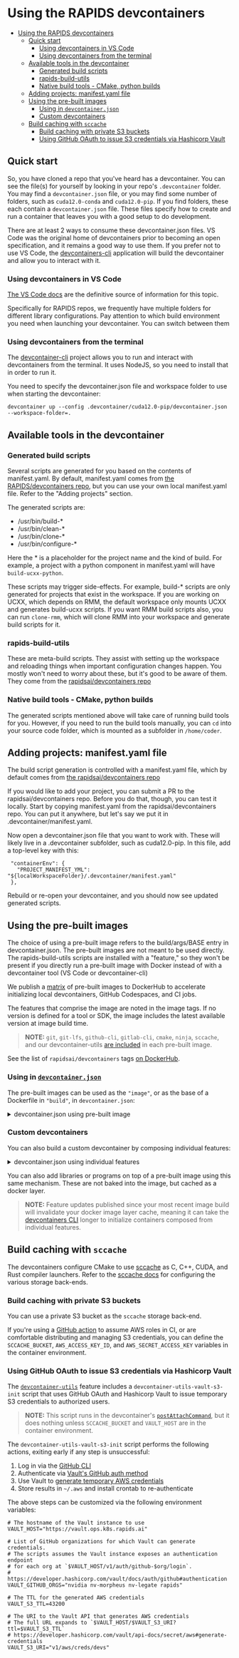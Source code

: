 # Using the RAPIDS devcontainers

- [Using the RAPIDS devcontainers](#using-the-rapids-devcontainers)
  - [Quick start](#quick-start)
    - [Using devcontainers in VS Code](#using-devcontainers-in-vs-code)
    - [Using devcontainers from the terminal](#using-devcontainers-from-the-terminal)
  - [Available tools in the devcontainer](#available-tools-in-the-devcontainer)
    - [Generated build scripts](#generated-build-scripts)
    - [rapids-build-utils](#rapids-build-utils)
    - [Native build tools - CMake, python builds](#native-build-tools---cmake-python-builds)
  - [Adding projects: manifest.yaml file](#adding-projects-manifestyaml-file)
  - [Using the pre-built images](#using-the-pre-built-images)
    - [Using in `devcontainer.json`](#using-in-devcontainerjson)
    - [Custom devcontainers](#custom-devcontainers)
  - [Build caching with `sccache`](#build-caching-with-sccache)
    - [Build caching with private S3 buckets](#build-caching-with-private-s3-buckets)
    - [Using GitHub OAuth to issue S3 credentials via Hashicorp Vault](#using-github-oauth-to-issue-s3-credentials-via-hashicorp-vault)

## Quick start

So, you have cloned a repo that you've heard has a devcontainer. You can see the file(s) for yourself by looking
in your repo's `.devcontainer` folder. You may find a `devcontainer.json` file, or you may find some number of folders, such as `cuda12.0-conda` and `cuda12.0-pip`. If you find folders, these each contain a `devcontainer.json`
file. These files specify how to create and run a container that leaves you with a good setup to do development.

There are at least 2 ways to consume these devcontainer.json files. VS Code was
the original home of devcontainers prior to becoming an open specification, and
it remains a good way to use them. If you prefer not to use VS Code, the
[devcontainers-cli](https://code.visualstudio.com/docs/devcontainers/devcontainer-cli)
application will build the devcontainer and allow you to interact with it.

### Using devcontainers in VS Code

[The VS Code
docs](https://code.visualstudio.com/docs/devcontainers/containers#_quick-start-open-an-existing-folder-in-a-container)
are the definitive source of information for this topic.

Specifically for RAPIDS repos, we frequently have multiple folders for different
library configurations. Pay attention to which build environment you need when
launching your devcontainer. You can switch between them

### Using devcontainers from the terminal

The [devcontainer-cli](https://code.visualstudio.com/docs/devcontainers/devcontainer-cli) project
allows you to run and interact with devcontainers from the terminal. It uses NodeJS, so you need
to install that in order to run it.

You need to specify the devcontainer.json file and workspace folder to use when starting the devcontainer:

```
devcontainer up --config .devcontainer/cuda12.0-pip/devcontainer.json --workspace-folder=.
```

## Available tools in the devcontainer

### Generated build scripts

Several scripts are generated for you based on the contents of manifest.yaml. By
default, manifest.yaml comes from [the RAPIDS/devcontainers
repo](https://github.com/rapidsai/devcontainers/blob/branch-24.02/features/src/rapids-build-utils/opt/rapids-build-utils/manifest.yaml),
but you can use your own local manifest.yaml file. Refer to the "Adding
projects" section.

The generated scripts are:
* /usr/bin/build-*
* /usr/bin/clean-*
* /usr/bin/clone-*
* /usr/bin/configure-*

Here the * is a placeholder for the project name and the kind of
build. For example, a project with a python component in manifest.yaml
will have `build-ucxx-python`.

These scripts may trigger side-effects. For example, build-* scripts are only
generated for projects that exist in the workspace. If you are working on UCXX,
which depends on RMM, the default workspace only mounts UCXX and generates
build-ucxx scripts. If you want RMM build scripts also, you can run `clone-rmm`,
which will clone RMM into your workspace and generate build scripts for it.

### rapids-build-utils

These are meta-build scripts. They assist with setting up the workspace and reloading things when important configuration
changes happen. You mostly won't need to worry about these,
but it's good to be aware of them. They come from the [rapidsai/devcontainers repo](https://github.com/rapidsai/devcontainers/tree/branch-24.02/features/src/rapids-build-utils/opt/rapids-build-utils/bin)

### Native build tools - CMake, python builds

The generated scripts mentioned above will take care of running
build tools for you. However, if you need to run the build tools
manually, you can `cd` into your source code folder, which is
mounted as a subfolder in `/home/coder`.

## Adding projects: manifest.yaml file

The build script generation is controlled with a manifest.yaml file, which by default comes from [the rapidsai/devcontainers
repo](https://github.com/rapidsai/devcontainers/blob/branch-24.02/features/src/rapids-build-utils/opt/rapids-build-utils/manifest.yaml)

If you would like to add your project, you can submit a PR to the rapidsai/devcontainers repo. Before you do that, though, you can
test it locally. Start by copying manifest.yaml from the rapidsai/devcontainers repo. You can put it anywhere, but let's say we put it in .devcontainer/manifest.yaml.

Now open a devcontainer.json file that you want to work with. These
will likely live in a .devcontainer subfolder, such as cuda12.0-pip. In this file, add a top-level key with this:

```
 "containerEnv": {
   "PROJECT_MANIFEST_YML": "${localWorkspaceFolder}/.devcontainer/manifest.yaml"
 },
```

Rebuild or re-open your devcontainer, and you should now see updated
generated scripts.

## Using the pre-built images

The choice of using a pre-built image refers to the build/args/BASE entry in devcontainer.json. The pre-built
images are not meant to be used directly. The rapids-build-utils scripts are installed with a "feature," so
they won't be present if you directly run a pre-built image with Docker instead of with a devcontainer tool (VS Code or devcontainer-cli)

We publish a [matrix](matrix.yml) of pre-built images to DockerHub to accelerate initializing local devcontainers, GitHub Codespaces, and CI jobs.

The features that comprise the image are noted in the image tags. If no version is defined for a tool or SDK, the image includes the latest available version at image build time.

> **NOTE:** `git`, `git-lfs`, `github-cli`, `gitlab-cli`, `cmake`, `ninja`, `sccache`, and our devcontainer-utils [are included](image/.devcontainer/devcontainer.json#L12-L33) in each pre-built image.

See the list of `rapidsai/devcontainers` tags [on DockerHub](https://hub.docker.com/r/rapidsai/devcontainers/tags).

### Using in [`devcontainer.json`](https://containers.dev/implementors/json_reference/#image-specific)

The pre-built images can be used as the `"image"`, or as the base of a Dockerfile in `"build"`, in `devcontainer.json`:

<details><summary>devcontainer.json using pre-built image</summary><pre>{<br/>  "image": "rapidsai/devcontainers:24.02-cpp-llvm16-cuda12.0-nvhpc23.5-ubuntu22.04",<br/>  "hostRequirements": { "gpu": true },<br/>  "workspaceFolder": "/home/coder/${localWorkspaceFolderBasename}",<br/>  "workspaceMount": "source=${localWorkspaceFolder},target=/home/coder/${localWorkspaceFolderBasename},type=bind"<br/>}</pre></details>

### Custom devcontainers

You can also build a custom devcontainer by composing individual features:

<details><summary>devcontainer.json using individual features</summary><pre>{<br/>  "image": "ubuntu:22.04",<br/>  "features": {<br/>    "ghcr.io/rapidsai/devcontainers/features/cmake:24.02": {},<br/>    "ghcr.io/rapidsai/devcontainers/features/ninja:24.02": {},<br/>    "ghcr.io/rapidsai/devcontainers/features/sccache:24.02": {<br/>      "version": "0.5.4"<br/>    }<br/>  },<br/>  "overrideFeatureInstallOrder": [<br/>    "ghcr.io/rapidsai/devcontainers/features/cmake",<br/>    "ghcr.io/rapidsai/devcontainers/features/ninja",<br/>    "ghcr.io/rapidsai/devcontainers/features/sccache"<br/>  ],<br/>  "workspaceFolder": "/home/coder/${localWorkspaceFolderBasename}",<br/>  "workspaceMount": "source=${localWorkspaceFolder},target=/home/coder/${localWorkspaceFolderBasename},type=bind"<br/>}</pre></details>

You can also add libraries or programs on top of a pre-built image using this
same mechanism. These are not baked into the image, but cached as a docker
layer.

> **NOTE:** Feature updates published since your most recent image build will invalidate your docker image layer cache, meaning it can take the [devcontainers CLI](https://github.com/devcontainers/cli) longer to initialize containers composed from individual features.

## Build caching with `sccache`

The devcontainers configure CMake to use [sccache](https://github.com/mozilla/sccache) as C, C++, CUDA, and Rust compiler launchers. Refer to the [sccache docs](https://github.com/mozilla/sccache/tree/main/docs) for configuring the various storage back-ends.

### Build caching with private S3 buckets

You can use a private S3 bucket as the `sccache` storage back-end.

If you're using a [GitHub action](https://github.com/aws-actions/configure-aws-credentials) to assume AWS roles in CI, or are comfortable distributing and managing S3 credentials, you can define the `SCCACHE_BUCKET`, `AWS_ACCESS_KEY_ID`, and `AWS_SECRET_ACCESS_KEY` variables in the container environment.

### Using GitHub OAuth to issue S3 credentials via Hashicorp Vault

The [`devcontainer-utils`](features/src/utils/) feature includes a `devcontainer-utils-vault-s3-init` script that uses GitHub OAuth and Hashicorp Vault to issue temporary S3 credentials to authorized users.

> **NOTE:** This script runs in the devcontainer's [`postAttachCommand`](https://containers.dev/implementors/json_reference/#lifecycle-scripts), but it does nothing unless `SCCACHE_BUCKET` and `VAULT_HOST` are in the container environment.

The `devcontainer-utils-vault-s3-init` script performs the following actions, exiting early if any step is unsuccessful:

1. Log in via the [GitHub CLI](https://cli.github.com/)
2. Authenticate via [Vault's GitHub auth method](https://developer.hashicorp.com/vault/docs/auth/github#authentication)
3. Use Vault to [generate temporary AWS credentials](https://developer.hashicorp.com/vault/api-docs/secret/aws#generate-credentials)
4. Store results in `~/.aws` and install crontab to re-authenticate

The above steps can be customized via the following environment variables:
```
# The hostname of the Vault instance to use
VAULT_HOST="https://vault.ops.k8s.rapids.ai"

# List of GitHub organizations for which Vault can generate credentials.
# The scripts assumes the Vault instance exposes an authentication endpoint
# for each org at `$VAULT_HOST/v1/auth/github-$org/login`.
# https://developer.hashicorp.com/vault/docs/auth/github#authentication
VAULT_GITHUB_ORGS="nvidia nv-morpheus nv-legate rapids"

# The TTL for the generated AWS credentials
VAULT_S3_TTL=43200

# The URI to the Vault API that generates AWS credentials
# The full URL expands to `$VAULT_HOST/$VAULT_S3_URI?ttl=$VAULT_S3_TTL`
# https://developer.hashicorp.com/vault/api-docs/secret/aws#generate-credentials
VAULT_S3_URI="v1/aws/creds/devs"
```
